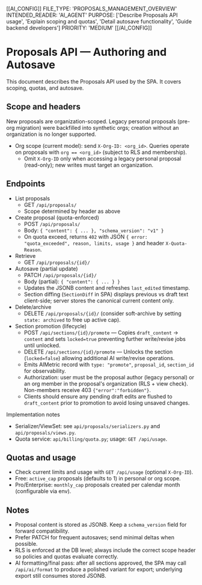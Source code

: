 [[AI_CONFIG]]
FILE_TYPE: 'PROPOSALS_MANAGEMENT_OVERVIEW'
INTENDED_READER: 'AI_AGENT'
PURPOSE: ['Describe Proposals API usage', 'Explain scoping and quotas', 'Detail autosave functionality', 'Guide backend developers']
PRIORITY: 'MEDIUM'
[[/AI_CONFIG]]

# Proposals API — Authoring and Autosave

This document describes the Proposals API used by the SPA. It covers scoping, quotas, and autosave.

## Scope and headers
New proposals are organization-scoped. Legacy personal proposals (pre-org migration) were backfilled into synthetic orgs; creation without an organization is no longer supported.

- Org scope (current model): send `X-Org-ID: <org_id>`. Queries operate on proposals with `org == <org_id>` (subject to RLS and membership).
  - Omit `X-Org-ID` only when accessing a legacy personal proposal (read-only); new writes must target an organization.

## Endpoints

- List proposals
  - GET `/api/proposals/`
  - Scope determined by header as above
- Create proposal (quota-enforced)
  - POST `/api/proposals/`
  - Body: `{ "content": { ... }, "schema_version": "v1" }`
  - On quota exceed, returns `402` with JSON `{ error: "quota_exceeded", reason, limits, usage }` and header `X-Quota-Reason`.
- Retrieve
  - GET `/api/proposals/{id}/`
- Autosave (partial update)
  - PATCH `/api/proposals/{id}/`
  - Body (partial): `{ "content": { ... } }`
  - Updates the JSONB content and refreshes `last_edited` timestamp.
  - Section diffing (`SectionDiff` in SPA) displays previous vs draft text client-side; server stores the canonical current content only.
- Delete/archive
  - DELETE `/api/proposals/{id}/` (consider soft-archive by setting `state: archived` to free up active cap).
- Section promotion (lifecycle)
  - POST `/api/sections/{id}/promote` — Copies `draft_content` → `content` and sets `locked=true` preventing further write/revise jobs until unlocked.
  - DELETE `/api/sections/{id}/promote` — Unlocks the section (`locked=false`) allowing additional AI write/revise operations.
  - Emits AIMetric record with `type: "promote"`, `proposal_id`, `section_id` for observability.
  - Authorization: user must be the proposal author (legacy personal) or an org member in the proposal's organization (RLS + view check). Non-members receive 403 `{"error":"forbidden"}`.
  - Clients should ensure any pending draft edits are flushed to `draft_content` prior to promotion to avoid losing unsaved changes.

Implementation notes

- Serializer/ViewSet: see `api/proposals/serializers.py` and `api/proposals/views.py`.
- Quota service: `api/billing/quota.py`; usage: `GET /api/usage`.

## Quotas and usage

- Check current limits and usage with `GET /api/usage` (optional `X-Org-ID`).
- Free: `active_cap` proposals (defaults to 1) in personal or org scope.
- Pro/Enterprise: `monthly_cap` proposals created per calendar month (configurable via env).

## Notes

- Proposal content is stored as JSONB. Keep a `schema_version` field for forward compatibility.
- Prefer PATCH for frequent autosaves; send minimal deltas when possible.
- RLS is enforced at the DB level; always include the correct scope header so policies and quotas evaluate correctly.
- AI formatting/final pass: after all sections approved, the SPA may call `/api/ai/format` to produce a polished variant for export; underlying export still consumes stored JSONB.
